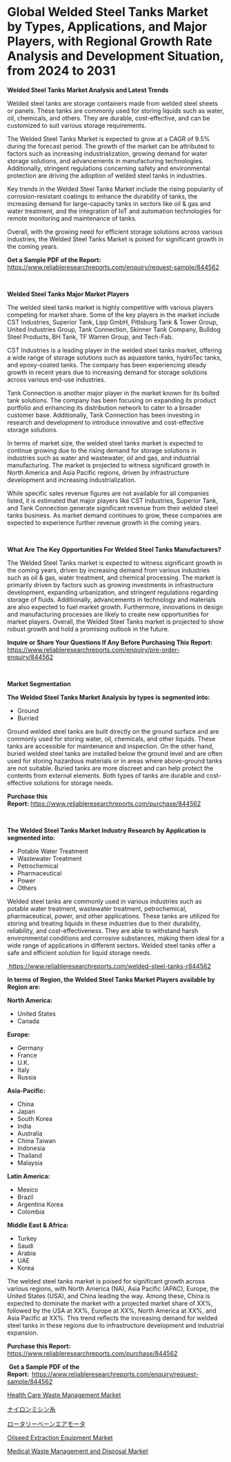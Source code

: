 <p><h1>Global Welded Steel Tanks Market by Types, Applications, and Major Players, with Regional Growth Rate Analysis and Development Situation, from 2024 to 2031</h1></p><p><strong>Welded Steel Tanks Market Analysis and Latest Trends</strong></p>
<p><p>Welded steel tanks are storage containers made from welded steel sheets or panels. These tanks are commonly used for storing liquids such as water, oil, chemicals, and others. They are durable, cost-effective, and can be customized to suit various storage requirements. </p><p>The Welded Steel Tanks Market is expected to grow at a CAGR of 9.5% during the forecast period. The growth of the market can be attributed to factors such as increasing industrialization, growing demand for water storage solutions, and advancements in manufacturing technologies. Additionally, stringent regulations concerning safety and environmental protection are driving the adoption of welded steel tanks in industries.</p><p>Key trends in the Welded Steel Tanks Market include the rising popularity of corrosion-resistant coatings to enhance the durability of tanks, the increasing demand for large-capacity tanks in sectors like oil & gas and water treatment, and the integration of IoT and automation technologies for remote monitoring and maintenance of tanks.</p><p>Overall, with the growing need for efficient storage solutions across various industries, the Welded Steel Tanks Market is poised for significant growth in the coming years.</p></p>
<p><strong>Get a Sample PDF of the Report:&nbsp;</strong> <a href="https://www.reliableresearchreports.com/enquiry/request-sample/844562">https://www.reliableresearchreports.com/enquiry/request-sample/844562</a></p>
<p>&nbsp;</p>
<p><strong>Welded Steel Tanks Major Market Players</strong></p>
<p><p>The welded steel tanks market is highly competitive with various players competing for market share. Some of the key players in the market include CST Industries, Superior Tank, Lipp GmbH, Pittsburg Tank & Tower Group, United Industries Group, Tank Connection, Skinner Tank Company, Bulldog Steel Products, BH Tank, TF Warren Group, and Tech-Fab.</p><p>CST Industries is a leading player in the welded steel tanks market, offering a wide range of storage solutions such as aquastore tanks, hydroTec tanks, and epoxy-coated tanks. The company has been experiencing steady growth in recent years due to increasing demand for storage solutions across various end-use industries.</p><p>Tank Connection is another major player in the market known for its bolted tank solutions. The company has been focusing on expanding its product portfolio and enhancing its distribution network to cater to a broader customer base. Additionally, Tank Connection has been investing in research and development to introduce innovative and cost-effective storage solutions.</p><p>In terms of market size, the welded steel tanks market is expected to continue growing due to the rising demand for storage solutions in industries such as water and wastewater, oil and gas, and industrial manufacturing. The market is projected to witness significant growth in North America and Asia Pacific regions, driven by infrastructure development and increasing industrialization.</p><p>While specific sales revenue figures are not available for all companies listed, it is estimated that major players like CST Industries, Superior Tank, and Tank Connection generate significant revenue from their welded steel tanks business. As market demand continues to grow, these companies are expected to experience further revenue growth in the coming years.</p></p>
<p>&nbsp;</p>
<p><strong>What Are The Key Opportunities For Welded Steel Tanks Manufacturers?</strong></p>
<p><p>The Welded Steel Tanks market is expected to witness significant growth in the coming years, driven by increasing demand from various industries such as oil & gas, water treatment, and chemical processing. The market is primarily driven by factors such as growing investments in infrastructure development, expanding urbanization, and stringent regulations regarding storage of fluids. Additionally, advancements in technology and materials are also expected to fuel market growth. Furthermore, innovations in design and manufacturing processes are likely to create new opportunities for market players. Overall, the Welded Steel Tanks market is projected to show robust growth and hold a promising outlook in the future.</p></p>
<p><strong>Inquire or Share Your Questions If Any Before Purchasing This Report:</strong> <a href="https://www.reliableresearchreports.com/enquiry/pre-order-enquiry/844562">https://www.reliableresearchreports.com/enquiry/pre-order-enquiry/844562</a></p>
<p>&nbsp;</p>
<p><strong>Market Segmentation</strong></p>
<p><strong>The Welded Steel Tanks Market Analysis by types is segmented into:</strong></p>
<p><ul><li>Ground</li><li>Burried</li></ul></p>
<p><p>Ground welded steel tanks are built directly on the ground surface and are commonly used for storing water, oil, chemicals, and other liquids. These tanks are accessible for maintenance and inspection. On the other hand, buried welded steel tanks are installed below the ground level and are often used for storing hazardous materials or in areas where above-ground tanks are not suitable. Buried tanks are more discreet and can help protect the contents from external elements. Both types of tanks are durable and cost-effective solutions for storage needs.</p></p>
<p><strong>Purchase this Report:&nbsp;</strong><a href="https://www.reliableresearchreports.com/purchase/844562">https://www.reliableresearchreports.com/purchase/844562</a></p>
<p>&nbsp;</p>
<p><strong>The Welded Steel Tanks Market Industry Research by Application is segmented into:</strong></p>
<p><ul><li>Potable Water Treatment</li><li>Wastewater Treatment</li><li>Petrochemical</li><li>Pharmaceutical</li><li>Power</li><li>Others</li></ul></p>
<p><p>Welded steel tanks are commonly used in various industries such as potable water treatment, wastewater treatment, petrochemical, pharmaceutical, power, and other applications. These tanks are utilized for storing and treating liquids in these industries due to their durability, reliability, and cost-effectiveness. They are able to withstand harsh environmental conditions and corrosive substances, making them ideal for a wide range of applications in different sectors. Welded steel tanks offer a safe and efficient solution for liquid storage needs.</p></p>
<p><a href="https://www.reliableresearchreports.com/welded-steel-tanks-r844562">&nbsp;https://www.reliableresearchreports.com/welded-steel-tanks-r844562</a></p>
<p><strong>In terms of Region, the Welded Steel Tanks Market Players available by Region are:</strong></p>
<p>
    <p> <strong> North America: </strong>
        <ul>
            <li>United States</li>
            <li>Canada</li>
        </ul>
        </p> 
    <p> <strong> Europe: </strong>
        <ul>
            <li>Germany</li>
            <li>France</li>
            <li>U.K.</li>
            <li>Italy</li>
            <li>Russia</li>
        </ul>
        </p> 
    <p> <strong> Asia-Pacific: </strong>
        <ul>
            <li>China</li>
            <li>Japan</li>
            <li>South Korea</li>
            <li>India</li>
            <li>Australia</li>
            <li>China Taiwan</li>
            <li>Indonesia</li>
            <li>Thailand</li>
            <li>Malaysia</li>
        </ul>
        </p> 
    <p> <strong> Latin America: </strong>
        <ul>
            <li>Mexico</li>
            <li>Brazil</li>
            <li>Argentina Korea</li>
            <li>Colombia</li>
        </ul>
        </p> 
    <p> <strong> Middle East & Africa: </strong>
        <ul>
            <li>Turkey</li>
            <li>Saudi</li>
            <li>Arabia</li>
            <li>UAE</li>
            <li>Korea</li>
        </ul>
    </p>
    </p>
<p><p>The welded steel tanks market is poised for significant growth across various regions, with North America (NA), Asia Pacific (APAC), Europe, the United States (USA), and China leading the way. Among these, China is expected to dominate the market with a projected market share of XX%, followed by the USA at XX%, Europe at XX%, North America at XX%, and Asia Pacific at XX%. This trend reflects the increasing demand for welded steel tanks in these regions due to infrastructure development and industrial expansion.</p></p>
<p><strong>Purchase this Report: </strong><a href="https://www.reliableresearchreports.com/purchase/844562">https://www.reliableresearchreports.com/purchase/844562</a></p>
<p>&nbsp;<strong>Get a Sample PDF of the Report:&nbsp;&nbsp;</strong><a href="https://www.reliableresearchreports.com/enquiry/request-sample/844562">https://www.reliableresearchreports.com/enquiry/request-sample/844562</a></p>
<p><strong></strong></p>
<p><p><a href="https://www.linkedin.com/pulse/health-care-waste-management-market-trends-forecast-competitive-tx1qf?trackingId=ZFmEPsTtcxmvUV9N5QL0yA%3D%3D">Health Care Waste Management Market</a></p><p><a href="https://medium.com/@frankfurter35566/%E3%83%8A%E3%82%A4%E3%83%AD%E3%83%B3%E8%A3%BD%E7%B8%AB%E8%A3%BD%E7%B3%B8%E5%B8%82%E5%A0%B4%E3%81%AE%E3%83%88%E3%83%AC%E3%83%B3%E3%83%89%E3%81%A8%E5%B8%82%E5%A0%B4%E5%88%86%E6%9E%90%E3%81%AF-2024%E5%B9%B4%E3%81%8B%E3%82%892031%E5%B9%B4%E3%81%BE%E3%81%A7%E3%81%AE%E6%9C%9F%E9%96%93%E3%81%AB%E4%BA%88%E6%B8%AC%E3%81%95%E3%82%8C%E3%81%A6%E3%81%84%E3%81%BE%E3%81%99-f5186744cc0a">ナイロンミシン糸</a></p><p><a href="https://github.com/cnnriuez22368/Market-Research-Report-List-1/blob/main/846260735164.md">ロータリーベーンエアモータ</a></p><p><a href="https://github.com/NorbertYates/Market-Research-Report-List-4/blob/main/oilseed-extraction-equipment-market.md">Oilseed Extraction Equipment Market</a></p><p><a href="https://www.linkedin.com/pulse/medical-waste-management-disposal-market-key-successful-i66lc?trackingId=yQTnEntZkdbu6qn6CSxE%2FQ%3D%3D">Medical Waste Management and Disposal Market</a></p></p>